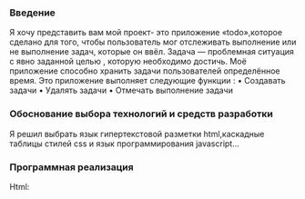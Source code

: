### Введение
Я хочу представить вам мой проект- это приложение «todo»,которое сделано для того, чтобы пользователь мог отслеживать выполнение или не выполнение задач, которые он ввёл. Задача — проблемная ситуация с явно заданной целью , которую необходимо достичь. Моё приложение способно хранить задачи пользователей определённое время. Это приложение выполняет следующие функции :
• Создавать задачи 
• Удалять задачи 
• Отмечать выполнение задачи

### Обоснование выбора технологий и средств разработки

Я решил выбрать язык гипертекстовой разметки html,каскадные таблицы стилей css и язык программирования javascript...

### Программная реализация
Html:
<!DOCTYPE html>
<html>
	<head>
	<style >
		
	</style>
	</head>
	<body>
		<h1>TODO</h1>
		<input type="text" class="location inputstyle">
		<button class="buttonstyle">Add Task</button>
		<button id="butn1" class="buttonstyle">Delete</button>
		<link href=" ../css/todo.css" rel="stylesheet">
		<ul class="location">
			
			</ul>
			<h2></h2>
		<script src="../js/todo.js"></script>
	</body>
</html>
Css:
body{
	background-color: #ffbf00;
}
h1{
	font-family: sans-serif;
	text-align: center;
}
.location{
	margin-left: 400px;
}
.inputstyle{
	width: 150px;
	height: 20px;
	outline: none;
	background-color: #ffcc00;
	border: 1px solid black;
	border-radius: 8px;
}
input:hover{
	background-color: #fdeaa8;
}
.buttonstyle{
	width: 100px;
	height: 25px;
	background-color: #ffcc00;
	border: 1px solid;
	outline: none;
	cursor: pointer;
}
button:hover{
	background-color: #fdeaa8;
}
Javascript:

          let input=document.querySelector('input');
					let button=document.querySelector('button');
					let ul=document.querySelector('ul');
					let butn1=document.getElementById('butn1');
					let i;
					let mas=[];
          
					button.addEventListener('click',function(){ -создание события
          
					if (input.value!='') { -постановка условия(скрипт будет выпольняться только тогда,когда текстовое поле будет заполнено)
			создание списка задач
					let div=document.createElement('div');
					ul.appendChild(div);

					let inp= document.createElement("input");
					inp.type = "checkbox";
					div.appendChild(inp);


					let li=document.createElement('Li');
					li.innerHTML=input.value
					li.style.display='inline-block'
					div.appendChild(li);
          
					li.addEventListener('click',function(){ -создание события ,при котором будет отмечаться выполнена задача или нет 
						if (li.style.textDecoration==="") {
							li.style.textDecoration="line-through";
						}else{
							li.style.textDecoration=""
						}
						
					});
					butn1.addEventListener('click',function(){ -удаление элементов ,если нажата определенная кнопка
						if (inp.checked) {li.remove()
							inp.remove();
					}	
					});	
		
				
					mas.push(input.value); - добавление значений текстового поля в массив
					for (i in mas){
						i++;
					
					}
					
					input.value=''				
					
					
					localStorage.setItem('task',mas); -загрузка массива в локальное хранилище
					
					
					

					}
					

					});

					let newmas=localStorage.getItem('task').split(',');	-преобразование строки в локальном хранилище в массив	
					создание списка задач после выгрузки элементов из локального хранилища
					for(var newi=0;newi!=newmas.length;newi++){
					let newdiv=document.createElement('div');
					ul.appendChild(newdiv);
					let newinp= document.createElement("input");
					
					newinp.type = "checkbox";
					newdiv.appendChild(newinp);
					let newli=document.createElement('Li');
	
					newli.innerHTML=newmas[newi];
					newli.style.display='inline-block'
					newdiv.appendChild(newli);
						newli.addEventListener('click',function(){
							if (newli.style.textDecoration==="") {
								newli.style.textDecoration="line-through";
							}else{
								newli.style.textDecoration="";
							}
						
					});

					
					butn1.addEventListener('click',function(){
						if (newinp.checked) {newli.remove()
							newinp.remove();
							
					}	
					});	
